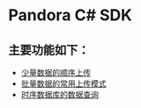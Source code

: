 # Pandora C# SDK

## 主要功能如下：

* [少量数据的顺序上传](https://github.com/jemygraw/pandora-csharp-sdk/wiki/%E5%B0%91%E9%87%8F%E6%95%B0%E6%8D%AE%E7%9A%84%E9%A1%BA%E5%BA%8F%E4%B8%8A%E4%BC%A0)
* [批量数据的常用上传模式](https://github.com/jemygraw/pandora-csharp-sdk/wiki/%E6%89%B9%E9%87%8F%E6%95%B0%E6%8D%AE%E7%9A%84%E5%B8%B8%E7%94%A8%E4%B8%8A%E4%BC%A0%E6%A8%A1%E5%BC%8F)
* [时序数据库的数据查询](https://github.com/jemygraw/pandora-csharp-sdk/wiki/%E6%97%B6%E5%BA%8F%E6%95%B0%E6%8D%AE%E5%BA%93%E7%9A%84%E6%95%B0%E6%8D%AE%E6%9F%A5%E8%AF%A2)
